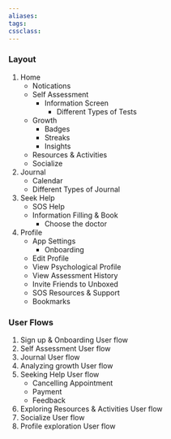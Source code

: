 ```yaml
---
aliases:
tags:
cssclass: 
---
```


### Layout
1. Home
	- Notications
	- Self Assessment
		- Information Screen
			- Different Types of Tests
	- Growth
		- Badges
		- Streaks
		- Insights
	- Resources & Activities
	- Socialize
2. Journal
	- Calendar
	- Different Types of Journal
3. Seek Help
	- SOS Help
	- Information Filling & Book
		- Choose the doctor
4. Profile
	- App Settings
		- Onboarding
	- Edit Profile
	- View Psychological Profile
	- View Assessment History
	- Invite Friends to Unboxed
	- SOS Resources & Support
	- Bookmarks


### User Flows
1. Sign up & Onboarding User flow
2. Self Assessment User flow
3. Journal User flow
4. Analyzing growth User flow  
5. Seeking Help User flow
	- Cancelling Appointment  
	- Payment   
	- Feedback 
6. Exploring Resources & Activities User flow 
7. Socialize User flow
8. Profile exploration User flow  


